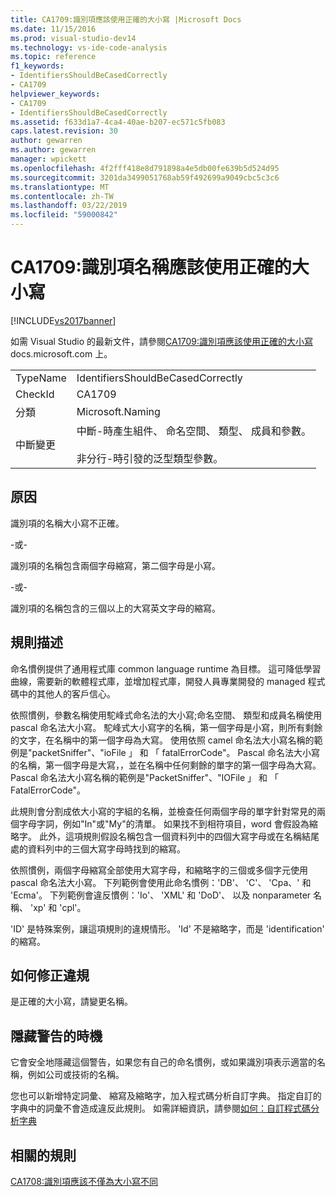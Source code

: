 ```yaml
---
title: CA1709:識別項應該使用正確的大小寫 |Microsoft Docs
ms.date: 11/15/2016
ms.prod: visual-studio-dev14
ms.technology: vs-ide-code-analysis
ms.topic: reference
f1_keywords:
- IdentifiersShouldBeCasedCorrectly
- CA1709
helpviewer_keywords:
- CA1709
- IdentifiersShouldBeCasedCorrectly
ms.assetid: f633d1a7-4ca4-40ae-b207-ec571c5fb083
caps.latest.revision: 30
author: gewarren
ms.author: gewarren
manager: wpickett
ms.openlocfilehash: 4f2fff418e8d791898a4e5db00fe639b5d524d95
ms.sourcegitcommit: 3201da3499051768ab59f492699a9049cbc5c3c6
ms.translationtype: MT
ms.contentlocale: zh-TW
ms.lasthandoff: 03/22/2019
ms.locfileid: "59000842"
---
```

# <a name="ca1709-identifiers-should-be-cased-correctly"></a>CA1709:識別項名稱應該使用正確的大小寫
[!INCLUDE[vs2017banner](../includes/vs2017banner.md)]

如需 Visual Studio 的最新文件，請參閱[CA1709:識別項應該使用正確的大小寫](https://docs.microsoft.com/visualstudio/code-quality/ca1709-identifiers-should-be-cased-correctly)docs.microsoft.com 上。  
  
|||  
|-|-|  
|TypeName|IdentifiersShouldBeCasedCorrectly|  
|CheckId|CA1709|  
|分類|Microsoft.Naming|  
|中斷變更|中斷-時產生組件、 命名空間、 類型、 成員和參數。<br /><br /> 非分行-時引發的泛型類型參數。|  
  
## <a name="cause"></a>原因  
 識別項的名稱大小寫不正確。  
  
 \-或-  
  
 識別項的名稱包含兩個字母縮寫，第二個字母是小寫。  
  
 \-或-  
  
 識別項的名稱包含的三個以上的大寫英文字母的縮寫。  
  
## <a name="rule-description"></a>規則描述  
 命名慣例提供了通用程式庫 common language runtime 為目標。 這可降低學習曲線，需要新的軟體程式庫，並增加程式庫，開發人員專業開發的 managed 程式碼中的其他人的客戶信心。  
  
 依照慣例，參數名稱使用駝峰式命名法的大小寫;命名空間、 類型和成員名稱使用 pascal 命名法大小寫。 駝峰式大小寫字的名稱，第一個字母是小寫，則所有剩餘的文字，在名稱中的第一個字母為大寫。 使用依照 camel 命名法大小寫名稱的範例是"packetSniffer"、"ioFile 」 和 「 fatalErrorCode"。 Pascal 命名法大小寫的名稱，第一個字母是大寫，，並在名稱中任何剩餘的單字的第一個字母為大寫。 Pascal 命名法大小寫名稱的範例是"PacketSniffer"、"IOFile 」 和 「 FatalErrorCode"。  
  
 此規則會分割成依大小寫的字組的名稱，並檢查任何兩個字母的單字針對常見的兩個字母字詞，例如"In"或"My"的清單。 如果找不到相符項目，word 會假設為縮略字。 此外，這項規則假設名稱包含一個資料列中的四個大寫字母或在名稱結尾處的資料列中的三個大寫字母時找到的縮寫。  
  
 依照慣例，兩個字母縮寫全部使用大寫字母，和縮略字的三個或多個字元使用 pascal 命名法大小寫。 下列範例會使用此命名慣例：'DB'、 'C'、 'Cpa、' 和 'Ecma'。 下列範例會違反慣例：'Io'、 'XML' 和 'DoD'、 以及 nonparameter 名稱、 'xp' 和 'cpl'。  
  
 'ID' 是特殊案例，讓這項規則的違規情形。 'Id' 不是縮略字，而是 'identification' 的縮寫。  
  
## <a name="how-to-fix-violations"></a>如何修正違規  
 是正確的大小寫，請變更名稱。  
  
## <a name="when-to-suppress-warnings"></a>隱藏警告的時機  
 它會安全地隱藏這個警告，如果您有自己的命名慣例，或如果識別項表示適當的名稱，例如公司或技術的名稱。  
  
 您也可以新增特定詞彙、 縮寫及縮略字，加入程式碼分析自訂字典。 指定自訂的字典中的詞彙不會造成違反此規則。 如需詳細資訊，請參閱[如何：自訂程式碼分析字典](../code-quality/how-to-customize-the-code-analysis-dictionary.md)  
  
## <a name="related-rules"></a>相關的規則  
 [CA1708:識別項應該不僅為大小寫不同](../code-quality/ca1708-identifiers-should-differ-by-more-than-case.md)
